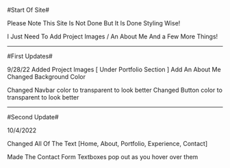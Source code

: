 #Start Of Site#

Please Note This Site Is Not Done But It Is Done Styling Wise!

I Just Need To Add Project Images / An About Me And a Few More Things!

-----------------------------------------------------------------

#First Updates#

9/28/22
Added Project Images [ Under Portfolio Section ]
Add An About Me
Changed Background Color

Changed Navbar color to transparent to look better
Changed Button color to transparent to look better

-----------------------------------------------------------------

#Second Update#

10/4/2022

Changed All Of The Text [Home, About, Portfolio, Experience, Contact]

Made The Contact Form Textboxes pop out as you hover over them

